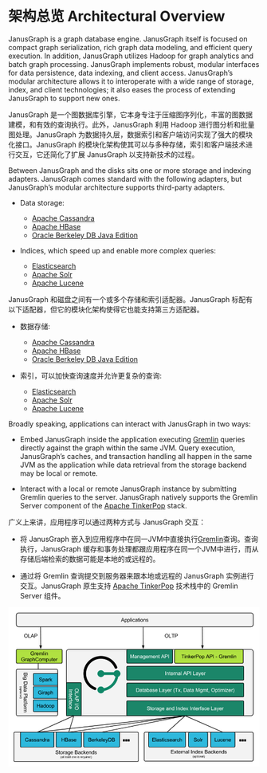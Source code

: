 # 架构总览 Architectural Overview

JanusGraph is a graph database engine. JanusGraph itself is focused on compact graph serialization, rich graph data modeling, and efficient query execution. In addition, JanusGraph utilizes Hadoop for graph analytics and batch graph processing. JanusGraph implements robust, modular interfaces for data persistence, data indexing, and client access. JanusGraph’s modular architecture allows it to interoperate with a wide range of storage, index, and client technologies; it also eases the process of extending JanusGraph to support new ones.

JanusGraph 是一个图数据库引擎，它本身专注于压缩图序列化，丰富的图数据建模，和有效的查询执行。此外，JanusGraph 利用 Hadoop 进行图分析和批量图处理。JanusGraph 为数据持久层，数据索引和客户端访问实现了强大的模块化接口。JanusGraph 的模块化架构使其可以与多种存储，索引和客户端技术进行交互，它还简化了扩展 JanusGraph 以支持新技术的过程。

Between JanusGraph and the disks sits one or more storage and indexing adapters. JanusGraph comes standard with the following adapters, but JanusGraph’s modular architecture supports third-party adapters.

- Data storage:

  - [Apache Cassandra](https://docs.janusgraph.org/storage-backend/cassandra/)
  - [Apache HBase](https://docs.janusgraph.org/storage-backend/hbase/)
  - [Oracle Berkeley DB Java Edition](https://docs.janusgraph.org/storage-backend/bdb/)

- Indices, which speed up and enable more complex queries:

  - [Elasticsearch](https://docs.janusgraph.org/index-backend/elasticsearch/)
  - [Apache Solr](https://docs.janusgraph.org/index-backend/solr/)
  - [Apache Lucene](https://docs.janusgraph.org/index-backend/lucene/)

JanusGraph 和磁盘之间有一个或多个存储和索引适配器。JanusGraph 标配有以下适配器，但它的模块化架构使得它也能支持第三方适配器。

- 数据存储:

  - [Apache Cassandra](https://docs.janusgraph.org/storage-backend/cassandra/)
  - [Apache HBase](https://docs.janusgraph.org/storage-backend/hbase/)
  - [Oracle Berkeley DB Java Edition](https://docs.janusgraph.org/storage-backend/bdb/)

- 索引，可以加快查询速度并允许更复杂的查询:

  - [Elasticsearch](https://docs.janusgraph.org/index-backend/elasticsearch/)
  - [Apache Solr](https://docs.janusgraph.org/index-backend/solr/)
  - [Apache Lucene](https://docs.janusgraph.org/index-backend/lucene/)

Broadly speaking, applications can interact with JanusGraph in two ways:

- Embed JanusGraph inside the application executing [Gremlin](https://tinkerpop.apache.org/docs/3.4.6/reference/#graph-traversal-steps) queries directly against the graph within the same JVM. Query execution, JanusGraph’s caches, and transaction handling all happen in the same JVM as the application while data retrieval from the storage backend may be local or remote.

- Interact with a local or remote JanusGraph instance by submitting Gremlin queries to the server. JanusGraph natively supports the Gremlin Server component of the [Apache TinkerPop](https://tinkerpop.apache.org/) stack.

广义上来讲，应用程序可以通过两种方式与 JanusGraph 交互：

- 将 JanusGraph 嵌入到应用程序中在同一JVM中直接执行[Gremlin](https://tinkerpop.apache.org/docs/3.4.6/reference/#graph-traversal-steps)查询。查询执行，JanusGraph 缓存和事务处理都跟应用程序在同一个JVM中进行，而从存储后端检索的数据可能是本地的或远程的。

- 通过将 Gremlin 查询提交到服务器来跟本地或远程的 JanusGraph 实例进行交互。JanusGraph 原生支持 [Apache TinkerPop](https://tinkerpop.apache.org/) 技术栈中的 Gremlin Server 组件。

![JanusGraph Architectural Overview](/images/janusgraph_architectural_overview.png)
